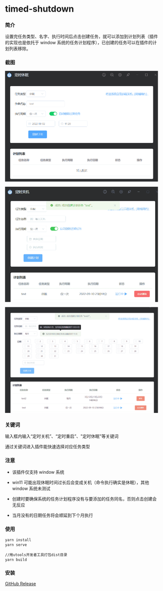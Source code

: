 # timed-shutdown

### 简介

设置完任务类型、名字、执行时间后点击创建任务，就可以添加到计划列表（插件的实现也是依托于 window 系统的任务计划程序），已创建的任务可以在插件的计划列表移除。

### 截图

![未添加](images/1662088739000.png)

![已添加](images/1662727502000.png)

![每月](images/1662727599000.png)

### 关键词

输入框内输入“定时关机”、“定时重启”、"定时休眠"等关键词

通过关键词进入插件能快速选择对应任务类型

### 注意

- 该插件仅支持 window 系统

- win11 可能出现休眠时间过长后会变成关机（命令执行确实是休眠），其他 window 系统未测试

- 创建时要确保系统的任务计划程序没有与要添加的任务同名，否则点击创建会无反应

- 当月没有的日期任务将会顺延到下个月执行

### 使用

```
yarn install
yarn serve

//用utools开发者工具打包dist目录
yarn build
```

### 安装

[GitHub Release](https://github.com/tk914/timed-shutdown/releases)